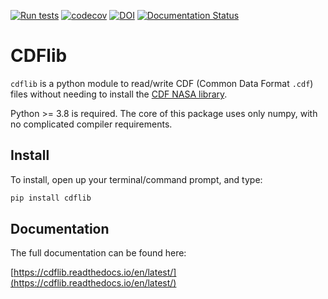 [![Run tests](https://github.com/MAVENSDC/cdflib/actions/workflows/ci.yml/badge.svg)](https://github.com/MAVENSDC/cdflib/actions/workflows/ci.yml)
[![codecov](https://codecov.io/gh/MAVENSDC/cdflib/branch/master/graph/badge.svg?token=IJ6moGc40e)](https://codecov.io/gh/MAVENSDC/cdflib)
[![DOI](https://zenodo.org/badge/102912691.svg)](https://zenodo.org/badge/latestdoi/102912691)
[![Documentation Status](https://readthedocs.org/projects/cdflib/badge/?version=latest)](https://cdflib.readthedocs.io/en/latest/?badge=latest)

# CDFlib

`cdflib` is a python module to read/write CDF (Common Data Format `.cdf`) files without needing to install the
[CDF NASA library](https://cdf.gsfc.nasa.gov/).

Python >= 3.8 is required.
The core of this package uses only numpy, with no complicated compiler requirements.

## Install

To install, open up your terminal/command prompt, and type:
```sh
pip install cdflib
```

## Documentation

The full documentation can be found here:

[https://cdflib.readthedocs.io/en/latest/](https://cdflib.readthedocs.io/en/latest/)
